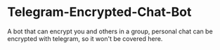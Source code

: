 # Telegram-Encrypted-Chat-Bot
A bot that can encrypt you and others in a group, personal chat can be encrypted with telegram, so it won't be covered here.
